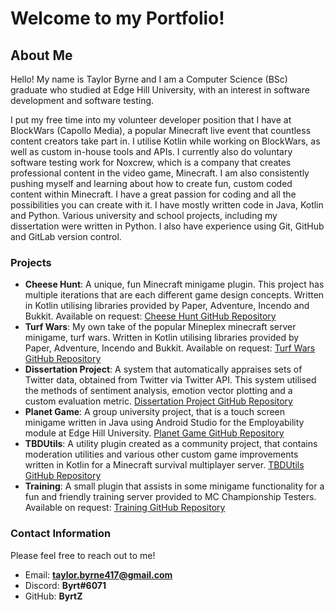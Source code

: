 # Welcome to my Portfolio!

## About Me
Hello! My name is Taylor Byrne and I am a Computer Science (BSc) graduate who studied at Edge Hill University, with an interest in software development and software testing.

I put my free time into my volunteer developer position that I have at BlockWars (Capollo Media), a popular Minecraft live event that countless content creators take part in. I utilise Kotlin while working on BlockWars, as well as custom in-house tools and APIs. I currently also do voluntary software testing work for Noxcrew, which is a company that creates professional content in the video game, Minecraft. I am also consistently pushing myself and learning about how to create fun, custom coded content within Minecraft. I have a great passion for coding and all the possibilities you can create with it. I have mostly written code in Java, Kotlin and Python. Various university and school projects, including my dissertation were written in Python. I also have experience using Git, GitHub and GitLab version control.

### Projects
- **Cheese Hunt**: A unique, fun Minecraft minigame plugin. This project has multiple iterations that are each different game design concepts. Written in Kotlin utilising libraries provided by Paper, Adventure, Incendo and Bukkit. Available on request: [Cheese Hunt GitHub Repository](https://github.com/ByrtZ/CheeseHunt)
- **Turf Wars**: My own take of the popular Mineplex minecraft server minigame, turf wars. Written in Kotlin utilising libraries provided by Paper, Adventure, Incendo and Bukkit. Available on request: [Turf Wars GitHub Repository](https://github.com/ByrtZ/TurfWars)
- **Dissertation Project**: A system that automatically appraises sets of Twitter data, obtained from Twitter via Twitter API. This system utilised the methods of sentiment analysis, emotion vector plotting and a custom evaluation metric. [Dissertation Project GitHub Repository](https://github.com/ByrtZ/CIS3140_RDProject2023)
- **Planet Game**: A group university project, that is a touch screen minigame written in Java using Android Studio for the Employability module at Edge Hill University. [Planet Game GitHub Repository](https://github.com/ByrtZ/CIS2162-PlanetGame)
- **TBDUtils**: A utility plugin created as a community project, that contains moderation utilities and various other custom game improvements written in Kotlin for a Minecraft survival multiplayer server. [TBDUtils GitHub Repository](https://github.com/Hoi15A/TBDUtils)
- **Training**: A small plugin that assists in some minigame functionality for a fun and friendly training server provided to MC Championship Testers. Available on request: [Training GitHub Repository](https://github.com/ByrtZ/Training)


### Contact Information
Please feel free to reach out to me!
- Email: **taylor.byrne417@gmail.com**
- Discord: **Byrt#6071**
- GitHub: **ByrtZ**
